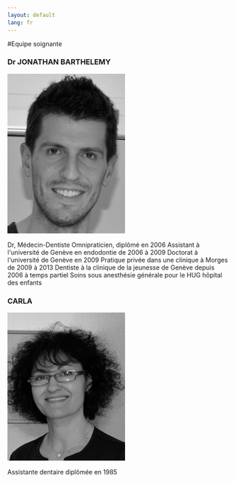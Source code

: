 ```yaml
---
layout: default
lang: fr
---
```


#Equipe soignante

<h3>Dr JONATHAN BARTHELEMY</h3>

![Dr JONATHAN BARTHELEMY](/photos/team/dr-jonathan-barthelemy.png)

Dr, Médecin-Dentiste
Omnipraticien, diplômé en 2006
Assistant à l'université de Genève en endodontie de 2006 à 2009
Doctorat à l'université de Genève en 2009
Pratique privée dans une clinique à Morges de 2009 à 2013
Dentiste à la clinique de la jeunesse de Genève depuis 2006 à temps partiel
Soins sous anesthésie générale pour le HUG hôpital des enfants

<h3>CARLA</h3>

![Carla](/photos/team/carla.png)
 
Assistante dentaire diplômée en 1985